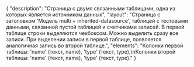 {
"description": "Страница с двумя связанными таблицами, одна из которых является источником данных",
"layout": "Страница с заголовком 'Модель multi + inherited-datasource', таблицей с тестовыми данными, связанной пустой таблицей и счетчиками записей. В первой таблице строки выделяются чекбоксом. Можно выделить сразу все записи. При выделении записи в первой таблице, появляется аналогичная запись во второй таблице.",
"elements": "Колонки первой таблицы: 'name' (текст, name), 'type' (текст, type),\nКолонки второй таблицы: 'name' (текст, name), 'type' (текст, type)."
}